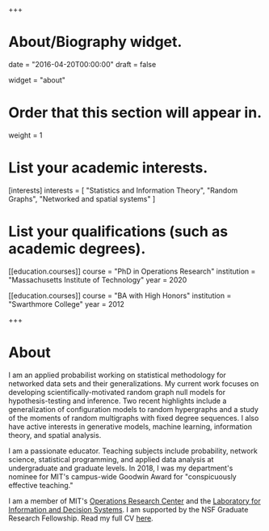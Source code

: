 +++
# About/Biography widget.

date = "2016-04-20T00:00:00"
draft = false

widget = "about"

# Order that this section will appear in.
weight = 1

# List your academic interests.
[interests]
  interests = [
    "Statistics and Information Theory",
    "Random Graphs",
    "Networked and spatial systems"
  ]

# List your qualifications (such as academic degrees).
[[education.courses]]
  course = "PhD in Operations Research"
  institution = "Massachusetts Institute of Technology"
  year = 2020

[[education.courses]]
  course = "BA with High Honors"
  institution = "Swarthmore College"
  year = 2012 

+++

# About

I am an applied probabilist working on statistical methodology for networked data sets and their generalizations. My current work focuses on developing scientifically-motivated random graph null models for hypothesis-testing and inference. Two recent highlights include a generalization of configuration models to random hypergraphs and a study of the moments of random multigraphs with fixed degree sequences. I also have active interests in generative models, machine learning, information theory, and spatial analysis. 

I am a passionate educator. Teaching subjects include probability, network science, statistical programming, and applied data analysis at undergraduate and graduate levels. In 2018, I was my department's nominee for MIT's campus-wide Goodwin Award for "conspicuously effective teaching." 

I am a member of MIT's [Operations Research Center](https://www.mit.edu/~orc/) and the [Laboratory for Information and Decision Systems](https://lids.mit.edu/).  I am supported by the NSF Graduate Research Fellowship. Read my full CV [here](https://philchodrow.gitlab.io/cv/cv.pdf).
